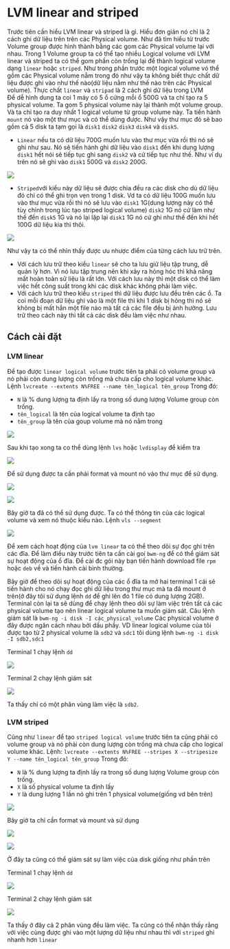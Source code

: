# LVM linear and striped
Trước tiên cần hiểu LVM linear và striped là gì. Hiểu đơn giản nó chỉ là 2 cách ghi dữ liệu trên trên các Physical volume. Như đã tìm hiểu từ trước Volume group được hình thành bằng các gom các Physical volume lại với nhau. Trong 1 Volume group ta có thể tạo nhiều Logical volume với LVM linear và striped ta có thể gom phần còn trống lại để thành logical volume dạng `linear` hoặc `striped`. Như trong phần trước một logical volume vó thể gồm các Physical volume nằm trong đó như vậy ta không biết thực chất dữ liệu được ghi vào như thế nào(dữ liệu nằm như thế nào trên các Physical volume). Thực chất `linear` và `stripad` là 2 cách ghi dữ liệu trong LVM</br>
Để dễ hình dung ta coi 1 máy có 5 ổ cứng mỗi ổ 500G và ta chỉ tạo ra 5 physical volume. Ta gom 5 physical volume này lại thành một volume group. Và ta chỉ tạo ra duy nhất 1 logical volume từ group volume này. Ta tiến hành `mount` nó vào một thư mục và có thể dùng được. Như vậy thư mục đó sẽ bao gồm cả 5 disk ta tạm gọi là `disk1` `disk2` `disk3` `disk4` và `disk5`.
 * `Linear` nếu ta có dữ liệu 700G muốn lưu vào thư mục vừa rồi thì nó sẽ ghi như sau. Nó sẽ tiến hành ghi dữ liệu vào `disk1` đến khi dung lượng `disk1` hết nói sẽ tiếp tục ghi sang `disk2` và cứ tiếp tục như thế. Như ví dụ trên nó sẽ ghi vào `disk1` 500G và `disk2` 200G.

![](https://github.com/niemdinhtrong/NIEMDT/blob/master/linux/images/li01.gif)


 * `Striped`với kiểu này dữ liệu sẽ được chia đều ra các disk cho dù dữ liệu đó chỉ có thể ghi trọn vẹn trong 1 disk. Vd ta có dữ liệu 100G muốn lưu vào thư mục vừa rồi thì nó sẽ lưu vào `disk1` 1G(dung lượng này có thể tùy chỉnh trong lúc tạo striped logical volume) `disk2` 1G nó cứ làm như thế đến `disk5` 1G và nó lại lặp lại `disk1` 1G nó cứ ghi như thế đến khi hết 100G dữ liệu kia thì thôi.

![](https://github.com/niemdinhtrong/NIEMDT/blob/master/linux/images/li02.gif)

Như vậy ta có thể nhìn thấy được ưu nhược điểm của từng cách lưu trữ trên. 
 * Với cách lưu trữ theo kiểu `linear` sẽ cho ta lưu giữ liệu tập trung, dễ quản lý hơn. Vì nó lưu tập trung nên khi xảy ra hỏng hóc thì khả năng mất hoàn toàn sữ liệu là rất lớn. Với cách lưu này thì một disk có thể làm việc hết công suất trong khi các disk khác không phải làm việc.
 * Với cách lưu trữ theo kiểu `striped` thì dữ liệu được lưu đều trên các ổ. Ta coi mỗi đoạn dữ liệu ghi vào là một file thì khi 1 disk bị hỏng thì nó sẽ không bị mất hẳn một file nào mà tất cả các file đều bị ảnh hưởng. Lưu trữ theo cách này thì tất cả các disk đều làm việc như nhau.
## Cách cài đặt 
### LVM linear
Để tạo được `linear logical volume` trước tiên ta phải có volume group và nó phải còn dung lượng còn trống mà chưa cấp cho logical volume khác.
Lệnh `lvcreate --extents N%FREE --name tên_logical tên_group`
Trong đó: 
 *  `N` là % dung lượng ta định lấy ra trong số dung lượng Volume group còn trống.
 * `tên_logical` là tên của logical volume ta định tạo
 * `tên_group` là tên của goup volume mà nó nằm trong

![](https://github.com/niemdinhtrong/NIEMDT/blob/master/linux/images/li1.png)

Sau khi tạo xong ta co thể dùng lệnh `lvs` hoặc `lvdisplay` để kiểm tra

![](https://github.com/niemdinhtrong/NIEMDT/blob/master/linux/images/li2.png)

Để sử dụng được ta cần phải format và mount nó vào thư mục để sử dụng. 

![](https://github.com/niemdinhtrong/NIEMDT/blob/master/linux/images/li3.png)

![](https://github.com/niemdinhtrong/NIEMDT/blob/master/linux/images/li4.png)

Bây giờ ta đã có thể sử dụng được.
Ta có thể thông tin của các logical volume và xem nó thuộc kiểu nào. Lệnh `vls --segment`

![](https://github.com/niemdinhtrong/NIEMDT/blob/master/linux/images/li5.png)

Để xem cách hoạt động của `lvm linear` ta có thể theo dõi sự đọc ghi trên các đĩa. Để làm điều này trước tiên ta cần cài goí `bwm-ng` để có thể giám sát sự hoạt động của ổ đĩa. Để cài đc gói này bạn tiến hành download file `rpm` hoặc `deb` về và tiến hành cài bình thường.

Bây giờ để theo dõi sự hoạt động của các ổ đĩa ta mở hai terminal 1 cái sẽ tiến hành cho nó chạy đọc ghi dữ liệu trong thư mục mà ta đã mount ở trên(ở đây tôi sử dụng lệnh `dd` để ghi lên đó 1 file có dung lượng 2GB). Terminal còn lại ta sẽ dùng để chạy lệnh theo dõi sự làm việc trên tất cả các physical volume tạo nên linear logical volume ta muốn giám sát.
Câu lệnh giám sát là `bwm-ng -i disk -I các_physical_volume` Các physical volume ở đây được ngăn cách nhau bởi dấu phẩy. 
VD linear logical volume của tôi được tạo từ 2 physical volume là `sdb2` và `sdc1` tôi dùng lệnh `bwm-ng -i disk -I sdb2,sdc1`

Terminal 1 chạy lệnh `dd`

![](https://github.com/niemdinhtrong/NIEMDT/blob/master/linux/images/li02.png)

Terminal 2 chạy lệnh giám sát

![](https://github.com/niemdinhtrong/NIEMDT/blob/master/linux/images/li01.png)

Ta thấy chỉ có một phân vùng làm việc là `sdb2`.

### LVM striped
Cũng như `linear` để tạo `striped logical volume` trước tiên ta  cũng phải có volume group và nó phải còn dung lượng còn trống mà chưa cấp cho logical volume khác.
Lệnh: `lvcreate --extents N%FREE --stripes X --stripesize Y --name tên_logical tên_group`
Trong đó: 
 * `N` là % dung lượng ta định lấy ra trong số dung lượng Volume group còn trống.
 * `X` là số physical volume  ta định lấy
 * `Y` là dung lượng 1 lần nó ghi trên 1 physical volume(giống vd bên trên)

![](https://github.com/niemdinhtrong/NIEMDT/blob/master/linux/images/li6.png)

Bây giờ ta chỉ cần format và mount và sử dụng

![](https://github.com/niemdinhtrong/NIEMDT/blob/master/linux/images/li7.png)

![](https://github.com/niemdinhtrong/NIEMDT/blob/master/linux/images/li8.png)

Ở đây ta cũng có thể giám sát sự làm việc của disk giống như phần trên

Terminal 1 chạy lệnh `dd`

![](https://github.com/niemdinhtrong/NIEMDT/blob/master/linux/images/str02.png)

Terminal 2 chạy lệnh giám sát

![](https://github.com/niemdinhtrong/NIEMDT/blob/master/linux/images/str01.png)

Ta thấy ở đây cả 2 phân vùng đều làm việc.
Ta cũng có thể nhận thấy rằng với việc cùng được ghi vào một lượng dữ liệu như nhau thì với `striped` ghi nhanh hơn `linear`
